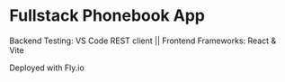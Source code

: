 # Fullstack Phonebook App
Backend Testing: VS Code REST client ||
Frontend Frameworks: React & Vite

Deployed with Fly.io
